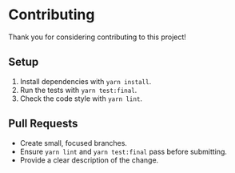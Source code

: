 # Contributing

Thank you for considering contributing to this project!

## Setup

1. Install dependencies with `yarn install`.
2. Run the tests with `yarn test:final`.
3. Check the code style with `yarn lint`.

## Pull Requests

- Create small, focused branches.
- Ensure `yarn lint` and `yarn test:final` pass before submitting.
- Provide a clear description of the change.

